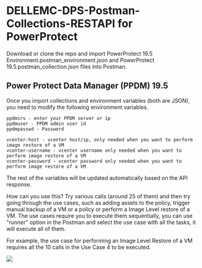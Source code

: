 # DELLEMC-DPS-Postman-Collections-RESTAPI for PowerProtect
Download or clone the repo and import PowerProtect 19.5 Environment.postman_environment.json and PowerProtect 19.5.postman_collection.json files into Postman.

## Power Protect Data Manager (PPDM) 19.5
Once you import collections and environment variables (both are JSON), you need to modify the following environment variables.

```
ppdmsrv - enter your PPDM server or ip
ppdmuser - PPDM admin user id
ppdmpasswd - Password

vcenter-host - vcenter host/ip, only needed when you want to perform image restore of a VM
vcenter-username - vcenter username only needed when you want to perform image restore of a VM
vcenter-password - vcenter password only needed when you want to perform image restore of a VM
```

The rest of the variables will be updated automatically based on the API response.

How can you use this?
Try various calls (around 25 of them) and then try going through the use cases, such as adding assets to the policy, trigger manual backup of a VM or a policy or perform a Image Level restore of a VM.
The use cases require you to execute them sequentially, you can use "runner" option in the Postman and select the use case with all the tasks, it will execute all of them.

For example, the use case for performing an Image Level Restore of a VM requires all the 10 calls in the Use Case 4 to be executed.

![](images/ppdm.PNG)
